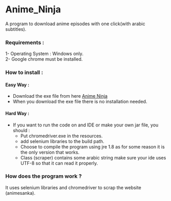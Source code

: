 # Anime_Ninja
 A program to download anime episodes with one click(with arabic subtitles).
### Requirements :
 1- Operating System : Windows only. <br/>
 2- Google chrome must be installed.

### How to install :
####  Easy Way :
 * Download the exe file from here [Anime Ninja](https://github.com/khalidwaleed0/Anime_Ninja/releases)
 * When you download the exe file there is no installation needed.
####  Hard Way :
 * If you want to run the code on and IDE or make your own jar file, you should :
   * Put chromedriver.exe in the resources.
   * add selenium libraries to the build path.
   * Choose to compile the program using jre 1.8 as for some reason it is the only version that works.
   * Class (scraper) contains some arabic string make sure your ide uses UTF-8 so that it can read it properly.
### How does the program work ?
 It uses selenium libraries and chromedriver to scrap the website (animesanka).
